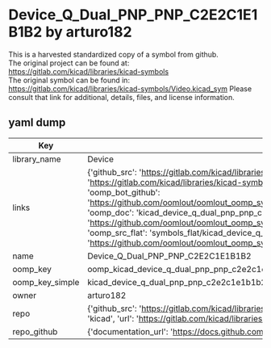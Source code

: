 # Device_Q_Dual_PNP_PNP_C2E2C1E1B1B2 by arturo182  
This is a harvested standardized copy of a symbol from github.  
The original project can be found at:  
https://gitlab.com/kicad/libraries/kicad-symbols  
The original symbol can be found in:
https://gitlab.com/kicad/libraries/kicad-symbols/Video.kicad_sym
Please consult that link for additional, details, files, and license information.  
## yaml dump  
| Key | Value |  
| --- | --- |  
| library_name | Device |  
| links | {'github_src': 'https://gitlab.com/kicad/libraries/kicad-symbols/Video.kicad_sym', 'github_src_repo': 'https://gitlab.com/kicad/libraries/kicad-symbols', 'oomp_bot': 'kicad_device_q_dual_pnp_pnp_c2e2c1e1b1b2/working', 'oomp_bot_github': 'https://github.com/oomlout/oomlout_oomp_symbol_bot/tree/main/kicad_device_q_dual_pnp_pnp_c2e2c1e1b1b2/working', 'oomp_doc': 'kicad_device_q_dual_pnp_pnp_c2e2c1e1b1b2/working', 'oomp_doc_github': 'https://github.com/oomlout/oomlout_oomp_symbol_doc/tree/main/kicad_device_q_dual_pnp_pnp_c2e2c1e1b1b2/working', 'oomp_src_flat': 'symbols_flat/kicad_device_q_dual_pnp_pnp_c2e2c1e1b1b2/working', 'oomp_src_flat_github': 'https://github.com/oomlout/oomlout_oomp_symbol_src/tree/main/kicad_device_q_dual_pnp_pnp_c2e2c1e1b1b2/working'} |  
| name | Device_Q_Dual_PNP_PNP_C2E2C1E1B1B2 |  
| oomp_key | oomp_kicad_device_q_dual_pnp_pnp_c2e2c1e1b1b2 |  
| oomp_key_simple | kicad_device_q_dual_pnp_pnp_c2e2c1e1b1b2 |  
| owner | arturo182 |  
| repo | {'github_src': 'https://gitlab.com/kicad/libraries/kicad-symbols/Video.kicad_sym', 'name': 'libraries/kicad-symbols', 'owner': 'kicad', 'url': 'https://gitlab.com/kicad/libraries/kicad-symbols'} |  
| repo_github | {'documentation_url': 'https://docs.github.com/rest/repos/repos#get-a-repository', 'message': 'Not Found'} |  

